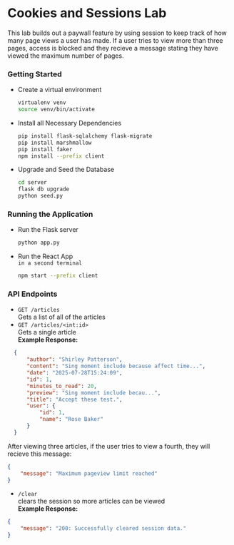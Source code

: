 # Cookies and Sessions Lab
This lab builds out a paywall feature by using session to keep track of how many page views a user has made. If a user tries to view more than three pages, access is blocked and they recieve a message stating they have viewed the maximum number of pages.

### Getting Started
* Create a virtual environment
    ```bash
    virtualenv venv
    source venv/bin/activate
    ```
* Install all Necessary Dependencies 
    ```bash
    pip install flask-sqlalchemy flask-migrate
    pip install marshmallow
    pip install faker
    npm install --prefix client
    ```
* Upgrade and Seed the Database
    ```bash
    cd server
    flask db upgrade
    python seed.py
    ```

### Running the Application
* Run the Flask server
    ```bash
    python app.py
    ```
* Run the React App <br>
`in a second terminal`
    ```bash
    npm start --prefix client
    ```

### API Endpoints
* `GET /articles` <br>
Gets a list of all of the articles
* `GET /articles/<int:id>` <br>
Gets a single article <br>
**Example Response:**
```JSON
  {
      "author": "Shirley Patterson",
      "content": "Sing moment include because affect time...",
      "date": "2025-07-28T15:24:09",
      "id": 1,
      "minutes_to_read": 20,
      "preview": "Sing moment include becau...",
      "title": "Accept these test.",
      "user": {
          "id": 1,
          "name": "Rose Baker"
      }
  }
```
After viewing three articles, if the user tries to view a fourth, they will recieve this message:
```JSON
{
    "message": "Maximum pageview limit reached"
}
```
* `/clear` <br>
clears the session so more articles can be viewed <br>
**Example Response:**
```JSON
{
    "message": "200: Successfully cleared session data."
}
```


